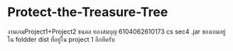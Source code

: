 # Protect-the-Treasure-Tree
งานเกมProject1+Project2
ธนดล ทองสมบุญ 6104062610173 cs sec4
.jar ของเกมอยู่ใน foldder dist ที่อยู่ใน project 1 อีกทีครับ
